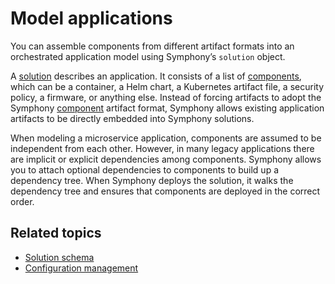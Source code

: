 # Model applications

You can assemble components from different artifact formats into an orchestrated application model using Symphony’s `solution` object.

A [solution](../uom/solution.md) describes an application. It consists of a list of [components](../uom/solution.md#componentspec), which can be a container, a Helm chart, a Kubernetes artifact file, a security policy, a firmware, or anything else. Instead of forcing artifacts to adopt the Symphony [component](../uom/solution.md#componentspec) artifact format, Symphony allows existing application artifacts to be directly embedded into Symphony solutions.

When modeling a microservice application, components are assumed to be independent from each other. However, in many legacy applications there are implicit or explicit dependencies among components. Symphony allows you to attach optional dependencies to components to build up a dependency tree. When Symphony deploys the solution, it walks the dependency tree and ensures that components are deployed in the correct order.

## Related topics

* [Solution schema](../uom/solution.md)
* [Configuration management](./configuration-management.md)
